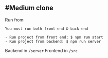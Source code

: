 #Medium clone
---
Run from
```
You must run both front end & back end

- Run project from front end: $ npm run start
- Run project from backend: $ npm run server

```

Backend in `/server`
Frontend in `/src`